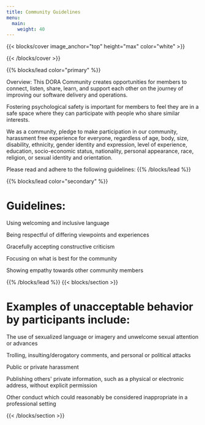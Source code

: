 ```yaml
---
title: Community Guidelines
menu:
  main:
    weight: 40
---
```


{{< blocks/cover image_anchor="top" height="max" color="white" >}}

{{< /blocks/cover >}}



{{% blocks/lead color="primary" %}}

Overview:
This DORA Community creates opportunities for members to connect, listen, share, learn, and support each other on the journey of improving our software delivery and operations.

Fostering psychological safety is important for members to feel they are in a safe space where they can participate with people who share similar interests.  

We as a community, pledge to make participation in our community, harassment free experience for everyone, regardless of age, body, size, disability, ethnicity, gender identity and expression, level of experience, education, socio-economic status, nationality, personal appearance, race, religion, or sexual identity and orientation. 

Please read and adhere to the following guidelines:
{{% /blocks/lead %}}

{{% blocks/lead color="secondary" %}}


<H1>Guidelines:</H1>


Using welcoming and inclusive language

Being respectful of differing viewpoints and experiences

Gracefully accepting constructive criticism

Focusing on what is best for the community

Showing empathy towards other community members


{{% /blocks/lead %}}
{{< blocks/section >}}

<H1>Examples of unacceptable behavior by participants include:</H1>

The use of sexualized language or imagery and unwelcome sexual attention or advances

Trolling, insulting/derogatory comments, and personal or political attacks

Public or private harassment

Publishing others' private information, such as a physical or electronic address, without explicit permission

Other conduct which could reasonably be considered inappropriate in a professional setting





{{< /blocks/section >}}

